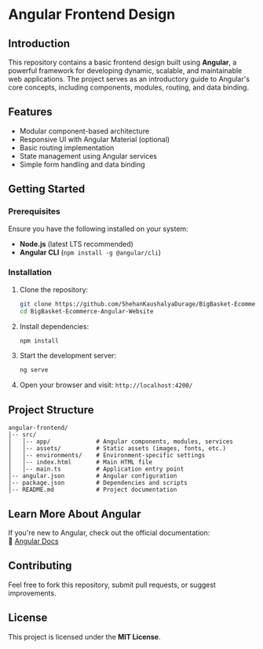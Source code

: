 # Angular Frontend Design

## Introduction
This repository contains a basic frontend design built using **Angular**, a powerful framework for developing dynamic, scalable, and maintainable web applications. The project serves as an introductory guide to Angular's core concepts, including components, modules, routing, and data binding.

## Features
- Modular component-based architecture  
- Responsive UI with Angular Material (optional)  
- Basic routing implementation  
- State management using Angular services  
- Simple form handling and data binding  

## Getting Started

### Prerequisites
Ensure you have the following installed on your system:
- **Node.js** (latest LTS recommended)
- **Angular CLI** (`npm install -g @angular/cli`)

### Installation
1. Clone the repository:  
   ```sh
   git clone https://github.com/ShehanKaushalyaDurage/BigBasket-Ecommerce-Angular-Website.git
   cd BigBasket-Ecommerce-Angular-Website
   ```
2. Install dependencies:  
   ```sh
   npm install
   ```
3. Start the development server:  
   ```sh
   ng serve
   ```
4. Open your browser and visit: `http://localhost:4200/`

## Project Structure
```
angular-frontend/
│-- src/
│   │-- app/             # Angular components, modules, services
│   │-- assets/          # Static assets (images, fonts, etc.)
│   │-- environments/    # Environment-specific settings
│   │-- index.html       # Main HTML file
│   │-- main.ts          # Application entry point
│-- angular.json         # Angular configuration
│-- package.json         # Dependencies and scripts
│-- README.md            # Project documentation
```

## Learn More About Angular
If you're new to Angular, check out the official documentation:  
🔗 [Angular Docs](https://angular.io/docs)

## Contributing
Feel free to fork this repository, submit pull requests, or suggest improvements.

## License
This project is licensed under the **MIT License**.

